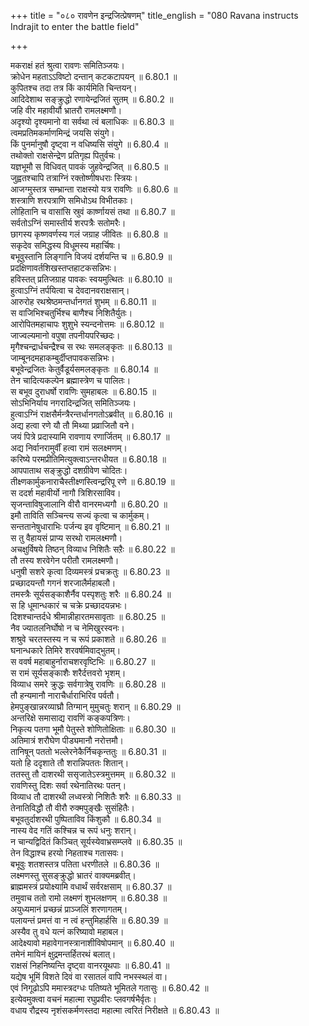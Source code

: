 +++
title = "०८० रावणेन इन्द्रजित्प्रेषणम्"
title_english = "080 Ravana instructs Indrajit to enter the battle field"

+++

मकराक्षं हतं श्रुत्वा रावणः समितिञ्जयः।  
क्रोधेन महताऽऽविष्टो दन्तान् कटकटापयन् ॥ 6.80.1 ॥   
कुपितश्च तदा तत्र किं कार्यमिति चिन्तयन्।  
आदिदेशाथ सङ्क्रुद्धो रणायेन्द्रजितं सुतम् ॥ 6.80.2 ॥   
जहि वीर महावीर्यौ भ्रातरौ रामलक्ष्मणौ।  
अदृश्यो दृश्यमानो वा सर्वथा त्वं बलाधिकः ॥ 6.80.3 ॥   
त्वमप्रतिमकर्माणमिन्द्रं जयसि संयुगे।  
किं पुनर्मानुषौ दृष्ट्वा न वधिष्यसि संयुगे ॥ 6.80.4 ॥   
तथोक्तो राक्षसेन्द्रेण प्रतिगृह्य पितुर्वचः।  
यज्ञभूमौ स विधिवत् पावकं जुहवेन्द्रजित् ॥ 6.80.5 ॥   
जुह्वतश्चापि तत्राग्निं रक्तोष्णीषधराः स्त्रियः।  
आजग्मुस्तत्र सम्भ्रान्ता राक्षस्यो यत्र रावणिः ॥ 6.80.6 ॥   
शस्त्राणि शरपत्राणि समिधोऽथ विभीतकाः।  
लोहितानि च वासांसि स्रुवं कार्ष्णायसं तथा ॥ 6.80.7 ॥   
सर्वतोऽग्निं समास्तीर्य शरपत्रैः सतोमरैः।  
छागस्य कृष्णवर्णस्य गलं जग्राह जीवितः ॥ 6.80.8 ॥   
सकृदेव समिद्धस्य विधूमस्य महार्चिषः।  
बभूवुस्तानि लिङ्गानि विजयं दर्शयन्ति च ॥ 6.80.9 ॥   
प्रदक्षिणावर्तशिखस्तप्तहाटकसन्निभः।  
हविस्तत् प्रतिजग्राह पावकः स्वयमुत्थितः ॥ 6.80.10 ॥   
हुत्वाऽग्निं तर्पयित्वा च देवदानवराक्षसान्।  
आरुरोह रथश्रेष्ठमन्तर्धानगतं शुभम् ॥ 6.80.11 ॥   
स वाजिभिश्चतुर्भिश्च बाणैश्च निशितैर्युतः।  
आरोपितमहाचापः शुशुभे स्यन्दनोत्तमः ॥ 6.80.12 ॥   
जाज्वल्यमानो वपुषा तपनीयपरिच्छदः।  
मृगैश्चन्द्रार्धचन्द्रैश्च स रथः समलङ्कृतः ॥ 6.80.13 ॥   
जाम्बूनदमहाकम्बुर्दीप्तपावकसन्निभः।  
बभूवेन्द्रजितः केतुर्वैडूर्यसमलङ्कृतः ॥ 6.80.14 ॥   
तेन चादित्यकल्पेन ब्रह्मास्त्रेण च पालितः।  
स बभूव दुराधर्षो रावणिः सुमहाबलः ॥ 6.80.15 ॥   
सोऽभिनिर्याय नगरादिन्द्रजित् समितिञ्जयः।  
हुत्वाऽग्निं राक्षसैर्मन्त्रैरन्तर्धानगतोऽब्रवीत् ॥ 6.80.16 ॥   
अद्य हत्वा रणे यौ तौ मिथ्या प्रव्राजितौ वने।  
जयं पित्रे प्रदास्यामि रावणाय रणार्जितम् ॥ 6.80.17 ॥   
अद्य निर्वानरामुर्वीं हत्वा रामं सलक्ष्मणम्।  
करिष्ये परमप्रीतिमित्युक्त्वाऽन्तरधीयत ॥ 6.80.18 ॥   
आपपाताथ सङ्क्रुद्धो दशग्रीवेण चोदितः।  
तीक्ष्णकार्मुकनाराचैस्तीक्ष्णस्त्विन्द्ररिपू रणे ॥ 6.80.19 ॥   
स ददर्श महावीर्यो नागौ त्रिशिरसाविव।  
सृजन्ताविषुजालानि वीरौ वानरमध्यगौ ॥ 6.80.20 ॥   
इमौ ताविति सञ्चिन्त्य सज्यं कृत्वा च कार्मुकम्।  
सन्ततानेषुधाराभिः पर्जन्य इव वृष्टिमान् ॥ 6.80.21 ॥   
स तु वैहायसं प्राप्य सरथो रामलक्ष्मणौ।  
अचक्षुर्विषये तिष्ठन् विव्याध निशितैः सऱैः ॥ 6.80.22 ॥   
तौ तस्य शरवेगेन परीतौ रामलक्ष्मणौ।  
धनुषी सशरे कृत्वा दिव्यमस्त्रं प्रचक्रतुः ॥ 6.80.23 ॥   
प्रच्छादयन्तौ गगनं शरजालैर्महाबलौ।  
तमस्त्रैः सूर्यसङ्काशैर्नैव पस्पृशतुः शरैः ॥ 6.80.24 ॥   
स हि धूमान्धकारं च चक्रे प्रच्छादयन्नभः।  
दिशश्चान्तर्दधे श्रीमान्नीहारतमसावृताः ॥ 6.80.25 ॥   
नैव ज्यातलनिर्घोषो न च नेमिखुरस्वनः।  
शश्रुवे चरतस्तस्य न च रूपं प्रकाशते ॥ 6.80.26 ॥   
घनान्धकारे तिमिरे शरवर्षमिवाद्भुतम्।  
स ववर्ष महाबाहुर्नाराचशरवृष्टिभिः ॥ 6.80.27 ॥   
स रामं सूर्यसङ्काशैः शरैर्दत्तवरो भृशम्।  
विव्याध समरे क्रुद्धः सर्वगात्रेषु रावणिः ॥ 6.80.28 ॥   
तौ हन्यमानौ नाराचैर्धाराभिरिव पर्वतौ।  
हेमपुङ्खान्नरव्याघ्रौ तिग्मान् मुमुचतुः शरान् ॥ 6.80.29 ॥   
अन्तरिक्षे समासाद्य रावणिं कङ्कपत्रिणः।  
निकृत्य पतगा भूमौ पेतुस्ते शोणितोक्षिताः ॥ 6.80.30 ॥   
अतिमात्रं शरौघेण पीड्यमानौ नरोत्तमौ।  
तानिषून् पततो भल्लेरनेकैर्निचकृन्ततुः ॥ 6.80.31 ॥   
यतो हि ददृशाते तौ शरान्निपततः शितान्।  
ततस्तु तौ दाशरथी ससृजातेऽस्त्रमुत्तमम् ॥ 6.80.32 ॥   
रावणिस्तु दिशः सर्वा रथेनातिरथः पतन्।  
विव्याध तौ दाशरथी लध्वस्त्रो निशितैः शरैः ॥ 6.80.33 ॥   
तेनातिविद्धौ तौ वीरौ रुक्मपुङ्खैः सुसंहितैः।  
बभूवतुर्दाशरथी पुष्पिताविव किंशुकौ ॥ 6.80.34 ॥   
नास्य वेद गतिं कश्चिन्न च रूपं धनुः शरान्।  
न चान्यद्विदितं किञ्चित् सूर्यस्येवाभ्रसम्प्लवे ॥ 6.80.35 ॥   
तेन विद्धाश्च हरयो निहताश्च गतासवः।  
बभूवुः शतशस्तत्र पतिता धरणीतले ॥ 6.80.36 ॥   
लक्ष्मणस्तु सुसङ्क्रुद्धो भ्रातरं वाक्यमब्रवीत्।  
ब्राह्ममस्त्रं प्रयोक्ष्यामि वधार्थं सर्वरक्षसाम् ॥ 6.80.37 ॥   
तमुवाच ततो रामो लक्ष्मणं शुभलक्षणम् ॥ 6.80.38 ॥   
अयुध्यमानं प्रच्छन्नं प्राञ्जलिं शरणागतम्।  
पलायन्तं प्रमत्तं वा न त्वं हन्तुमिहार्हसि ॥ 6.80.39 ॥   
अस्यैव तु वधे यत्नं करिष्यावो महाबल।  
आदेक्ष्यावो महावेगानस्त्रानाशीविषोपमान् ॥ 6.80.40 ॥   
तमेनं मायिनं क्षुद्रमन्तर्हितरथं बलात्।  
राक्षसं निहनिष्यन्ति दृष्ट्वा वानरयूथपाः ॥ 6.80.41 ॥   
यद्येष भूमिं विशते दिवं वा रसातलं वापि नभस्स्थलं वा।  
एवं निगूढोऽपि ममास्त्रदग्धः पतिष्यते भूमितले गतासुः ॥ 6.80.42 ॥   
इत्येवमुक्त्वा वचनं महात्मा रघुप्रवीरः प्लवगर्षभैर्वृतः।  
वधाय रौद्रस्य नृशंसकर्मणस्तदा महात्मा त्वरितं निरीक्षते ॥ 6.80.43 ॥   
